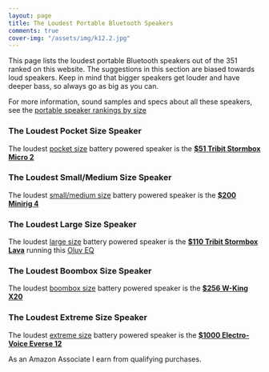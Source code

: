 ```yaml
---
layout: page
title: The Loudest Portable Bluetooth Speakers
comments: true
cover-img: "/assets/img/k12.2.jpg"
---
```


This page lists the loudest portable Bluetooth speakers out of the 351 ranked on this website. The suggestions in this section are biased towards loud speakers. Keep in mind that bigger speakers get louder and have deeper bass, so always go as big as you can.

For more information, sound samples and specs about all these speakers, see the [portable speaker rankings by size](/#all-portable-bluetooth-speakers-ranked)

### The Loudest Pocket Size Speaker

The loudest [pocket size](/pocket-size/) battery powered speaker is the [**$51 Tribit Stormbox Micro 2**](https://www.amazon.com/Tribit-StormBox-Portable-Speaker-Built/dp/B09Q59321N/ref=sr_1_1_sspa?&_encoding=UTF8&tag=rankingspea01-20&linkCode=ur2&linkId=137e8f0b9211bde7e1528468ba51ea8f&camp=1789&creative=9325)

### The Loudest Small/Medium Size Speaker

The loudest [small/medium size](/small-medium-size/) battery powered speaker is the [**$200 Minirig 4**](https://www.amazon.com/gp/product/B0D1CFLXX6?th=1&linkCode=ll1&tag=rankingspea01-20&linkId=e4785ea4642ece474fa55c18e2ef28d5&language=en_US&ref_=as_li_ss_tl)

### The Loudest Large Size Speaker

The loudest [large size](/large-size/) battery powered speaker is the [**$110 Tribit Stormbox Lava**](https://www.amazon.com/Tribit-StormBox-Portable-Bluetooth-Waterproof/dp/B0DN5F9BC2?crid=M1QYE8RIXR3F&dib=eyJ2IjoiMSJ9.WmVp2OQp0cjxCVBTUu3TPC-yMUV3xyvSD1AksFn4cMzGjHj071QN20LucGBJIEps.YZ5lGxhmHfyU3_Z-pCLc0pT1AFFeS5_nBAXUmJtUnT4&dib_tag=se&keywords=stormbox+lava&qid=1742487529&sprefix=stormbox+lava%2Caps%2C244&sr=8-3&linkCode=ll1&tag=rankingspea01-20&linkId=f7629462036d80fd2dc53426f92b9979&language=en_US&ref_=as_li_ss_tl) running this [Oluv EQ](https://www.youtube.com/channel/UCc3nxnj0rDsLJYI-TcYmlAA/community)

### The Loudest Boombox Size Speaker

The loudest [boombox size](/boombox-size/) battery powered speaker is the [**$256 W-King X20**](https://www.amazon.com/gp/product/B0CRYXN3S9?smid=A1WZQHG4U0SW66&psc=1&linkCode=ll1&tag=rankingspea01-20&linkId=5870cd1572a8e0b4be1fdcb9cd8d11d4&language=en_US&ref_=as_li_ss_tl)

### The Loudest Extreme Size Speaker

The loudest [extreme size](/extreme-size/) battery powered speaker is the [**$1000 Electro-Voice Everse 12**](https://www.amazon.com/Electro-Voice-Everse-12-inch-Battery-powered-Speaker/dp/B0CH3WMQXS?crid=13G7ZFX68OVNR&dib=eyJ2IjoiMSJ9.inh3_BGRhZIAKvNEa8oK-BbM1jCDvt3vvou_stcVQDoFgborA5lNqMppfY2kbiaXIt4v_RHrm7WlFkguS7BMNuTt1y8yCWnmjywIH-mjwWwYFPfdzpFprbRj4wFBxB1bawkzI4bPyd6MXKqaYJxgqnmikw5p4Mvvy_ur8FIYOfXn8d8Lowx4POtbPZjPD4zrw4GrhUCBYxQzmjJaMRJM46-ufQyzSCcWfgqNHXw3kLf8Kmnero8dLS7-PSVQ8eM_M2szjHDeh8z0ZN8VXa19puzS5K69Q2bHde-ybxly2y4.dXJoiQH0VyFYC5-VoccvwK6IUEbkIAyhazbDoqJ4bXo&dib_tag=se&keywords=everest%2B12&qid=1727707873&sprefix=everse%2B12%2Caps%2C261&sr=8-1&ufe=app_do%3Aamzn1.fos.1740e8b9-be2d-46a4-a376-9d8efb903409&th=1&linkCode=ll1&tag=rankingspea01-20&linkId=d7756df733ad367e47dc9f88aa59a6e0&language=en_US&ref_=as_li_ss_tl)

As an Amazon Associate I earn from qualifying purchases.
